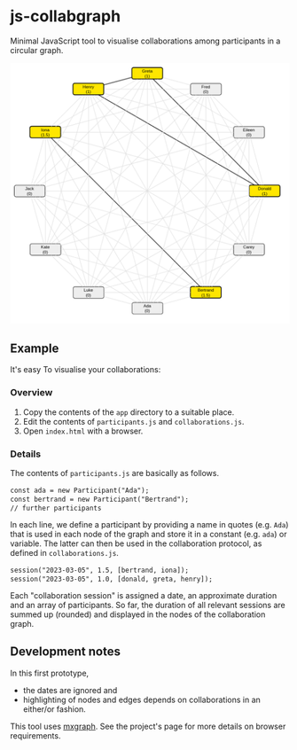 # js-collabgraph

Minimal JavaScript tool to visualise collaborations among participants in a circular graph.

![Screenshot of the example collaboration graph](doc/example-graph.png)

## Example

It's easy To visualise your collaborations:

### Overview
1. Copy the contents of the `app` directory to a suitable place.
2. Edit the contents of `participants.js`  and `collaborations.js`.
3. Open `index.html` with a browser.

### Details

The contents of `participants.js` are basically as follows.

```
const ada = new Participant("Ada");
const bertrand = new Participant("Bertrand");
// further participants
```

In each line, we define a participant by providing a name in quotes (e.g. `Ada`) that is used in each node of the graph and store it in a constant (e.g. `ada`) or variable. The latter can then be used in the collaboration protocol, as defined in `collaborations.js`.

```
session("2023-03-05", 1.5, [bertrand, iona]);
session("2023-03-05", 1.0, [donald, greta, henry]);
```

Each "collaboration session" is assigned a date, an approximate duration and an array of participants. So far, the duration of all relevant sessions are summed up (rounded) and displayed in the nodes of the collaboration graph.

## Development notes

In this first prototype,
- the dates are ignored and
- highlighting of nodes and edges depends on collaborations in an either/or fashion.

This tool uses [mxgraph](https://jgraph.github.io/mxgraph/). See the project's page for more details on browser requirements.
